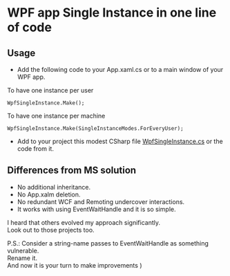 # WPF app Single Instance in one line of code

## Usage

* Add the following code to your App.xaml.cs or to a main window of your WPF app.

To have one instance per user

    WpfSingleInstance.Make();

To have one instance per machine

    WpfSingleInstance.Make(SingleInstanceModes.ForEveryUser);

* Add to your project this modest CSharp file [WpfSingleInstance.cs](https://github.com/it3xl/WPF-app-Single-Instance-in-one-line-of-code/blob/master/WpfSingleInstanceByEventWaitHandle/WpfSingleInstance.cs) or the code from it.

## Differences from MS solution

* No additional inheritance.
* No App.xalm deletion.
* No redundant WCF and Remoting undercover interactions.
* It works with using EventWaitHandle and it is so simple.

I heard that others evolved my approach significantly.<br/>
Look out to those projects too.

P.S.: Consider a string-name passes to EventWaitHandle as something vulnerable.<br/>
Rename it.  
And now it is your turn to make improvements )
